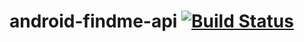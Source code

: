 android-findme-api [![Build Status](https://travis-ci.org/bc0nt13/android-findme-api.svg?branch=master)](https://travis-ci.org/bc0nt13/android-findme-api)
==================
